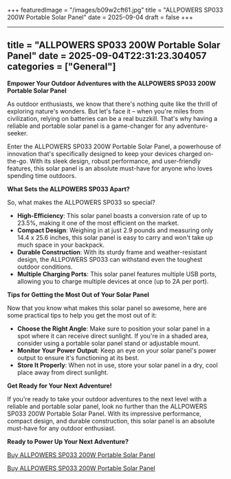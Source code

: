 +++
featuredImage = "/images/b09w2cft61.jpg"
title = "ALLPOWERS SP033 200W Portable Solar Panel"
date = 2025-09-04
draft = false
+++

---
title = "ALLPOWERS SP033 200W Portable Solar Panel"
date = 2025-09-04T22:31:23.304057
categories = ["General"]
---
**Empower Your Outdoor Adventures with the ALLPOWERS SP033 200W Portable Solar Panel**

As outdoor enthusiasts, we know that there's nothing quite like the thrill of exploring nature's wonders. But let's face it – when you're miles from civilization, relying on batteries can be a real buzzkill. That's why having a reliable and portable solar panel is a game-changer for any adventure-seeker.

Enter the ALLPOWERS SP033 200W Portable Solar Panel, a powerhouse of innovation that's specifically designed to keep your devices charged on-the-go. With its sleek design, robust performance, and user-friendly features, this solar panel is an absolute must-have for anyone who loves spending time outdoors.

**What Sets the ALLPOWERS SP033 Apart?**

So, what makes the ALLPOWERS SP033 so special?

* **High-Efficiency**: This solar panel boasts a conversion rate of up to 23.5%, making it one of the most efficient on the market.
* **Compact Design**: Weighing in at just 2.9 pounds and measuring only 14.4 x 25.6 inches, this solar panel is easy to carry and won't take up much space in your backpack.
* **Durable Construction**: With its sturdy frame and weather-resistant design, the ALLPOWERS SP033 can withstand even the toughest outdoor conditions.
* **Multiple Charging Ports**: This solar panel features multiple USB ports, allowing you to charge multiple devices at once (up to 2A per port).

**Tips for Getting the Most Out of Your Solar Panel**

Now that you know what makes this solar panel so awesome, here are some practical tips to help you get the most out of it:

* **Choose the Right Angle**: Make sure to position your solar panel in a spot where it can receive direct sunlight. If you're in a shaded area, consider using a portable solar panel stand or adjustable mount.
* **Monitor Your Power Output**: Keep an eye on your solar panel's power output to ensure it's functioning at its best.
* **Store It Properly**: When not in use, store your solar panel in a dry, cool place away from direct sunlight.

**Get Ready for Your Next Adventure!**

If you're ready to take your outdoor adventures to the next level with a reliable and portable solar panel, look no further than the ALLPOWERS SP033 200W Portable Solar Panel. With its impressive performance, compact design, and durable construction, this solar panel is an absolute must-have for any outdoor enthusiast.

**Ready to Power Up Your Next Adventure?**

[Buy ALLPOWERS SP033 200W Portable Solar Panel](https://www.amazon.com/dp/B09W2CFT61)

[Buy ALLPOWERS SP033 200W Portable Solar Panel](https://www.amazon.com/dp/B09W2CFT61)
